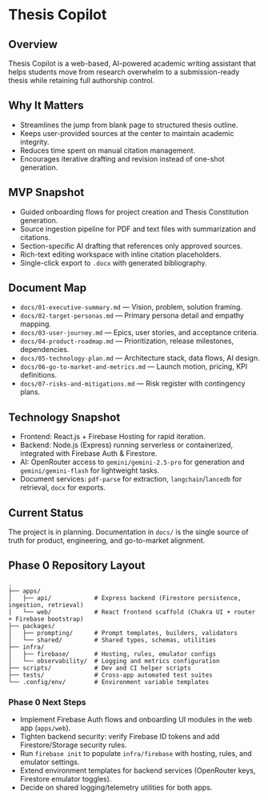 # Thesis Copilot

## Overview
Thesis Copilot is a web-based, AI-powered academic writing assistant that helps students move from research overwhelm to a submission-ready thesis while retaining full authorship control.

## Why It Matters
- Streamlines the jump from blank page to structured thesis outline.
- Keeps user-provided sources at the center to maintain academic integrity.
- Reduces time spent on manual citation management.
- Encourages iterative drafting and revision instead of one-shot generation.

## MVP Snapshot
- Guided onboarding flows for project creation and Thesis Constitution generation.
- Source ingestion pipeline for PDF and text files with summarization and citations.
- Section-specific AI drafting that references only approved sources.
- Rich-text editing workspace with inline citation placeholders.
- Single-click export to `.docx` with generated bibliography.

## Document Map
- `docs/01-executive-summary.md` — Vision, problem, solution framing.
- `docs/02-target-personas.md` — Primary persona detail and empathy mapping.
- `docs/03-user-journey.md` — Epics, user stories, and acceptance criteria.
- `docs/04-product-roadmap.md` — Prioritization, release milestones, dependencies.
- `docs/05-technology-plan.md` — Architecture stack, data flows, AI design.
- `docs/06-go-to-market-and-metrics.md` — Launch motion, pricing, KPI definitions.
- `docs/07-risks-and-mitigations.md` — Risk register with contingency plans.

## Technology Snapshot
- Frontend: React.js + Firebase Hosting for rapid iteration.
- Backend: Node.js (Express) running serverless or containerized, integrated with Firebase Auth & Firestore.
- AI: OpenRouter access to `gemini/gemini-2.5-pro` for generation and `gemini/gemini-flash` for lightweight tasks.
- Document services: `pdf-parse` for extraction, `langchain`/`lancedb` for retrieval, `docx` for exports.

## Current Status
The project is in planning. Documentation in `docs/` is the single source of truth for product, engineering, and go-to-market alignment.

## Phase 0 Repository Layout
```
.
├── apps/
│   ├── api/            # Express backend (Firestore persistence, ingestion, retrieval)
│   └── web/            # React frontend scaffold (Chakra UI + router + Firebase bootstrap)
├── packages/
│   ├── prompting/      # Prompt templates, builders, validators
│   └── shared/         # Shared types, schemas, utilities
├── infra/
│   ├── firebase/       # Hosting, rules, emulator configs
│   └── observability/  # Logging and metrics configuration
├── scripts/            # Dev and CI helper scripts
├── tests/              # Cross-app automated test suites
└── .config/env/        # Environment variable templates
```

### Phase 0 Next Steps
- Implement Firebase Auth flows and onboarding UI modules in the web app (`apps/web`).
- Tighten backend security: verify Firebase ID tokens and add Firestore/Storage security rules.
- Run `firebase init` to populate `infra/firebase` with hosting, rules, and emulator settings.
- Extend environment templates for backend services (OpenRouter keys, Firestore emulator toggles).
- Decide on shared logging/telemetry utilities for both apps.
